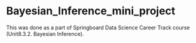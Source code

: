 # Bayesian_Inference_mini_project
This was done as a part of Springboard Data Science Career Track course (Unit8.3.2. Bayesian Inference).
